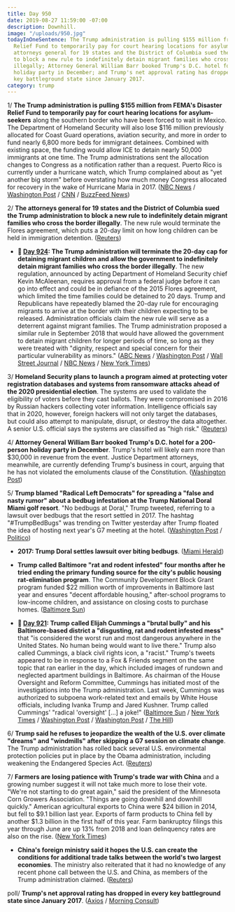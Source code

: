 ```yaml
---
title: Day 950
date: 2019-08-27 11:59:00 -07:00
description: Downhill.
image: "/uploads/950.jpg"
todayInOneSentence: The Trump administration is pulling $155 million from FEMA's Disaster
  Relief Fund to temporarily pay for court hearing locations for asylum-seekers; the
  attorneys general for 19 states and the District of Columbia sued the Trump administration
  to block a new rule to indefinitely detain migrant families who cross the border
  illegally; Attorney General William Barr booked Trump's D.C. hotel for a 200-person
  holiday party in December; and Trump's net approval rating has dropped in every
  key battleground state since January 2017.
category: trump
---
```


1/ **The Trump administration is pulling $155 million from FEMA's Disaster Relief Fund to temporarily pay for court hearing locations for asylum-seekers** along the southern border who have been forced to wait in Mexico. The Department of Homeland Security will also lose $116 million previously allocated for Coast Guard operations, aviation security, and more in order to fund nearly 6,800 more beds for immigrant detainees. Combined with existing space, the funding would allow ICE to detain nearly 50,000 immigrants at one time. The Trump administrations sent the allocation changes to Congress as a notification rather than a request. Puerto Rico is currently under a hurricane watch, which Trump complained about as "yet another big storm" before overstating how much money Congress allocated for recovery in the wake of Hurricane Maria in 2017. ([NBC News](https://www.nbcnews.com/politics/immigration/trump-admin-pulling-millions-fema-disaster-relief-send-southern-border-n1046691) / [Washington Post](https://www.washingtonpost.com/politics/trump-complains-of-yet-another-big-storm-as-puerto-rico-comes-under-a-hurricane-watch/2019/08/27/34dc5946-c8e6-11e9-a1fe-ca46e8d573c0_story.html) / [CNN](https://www.cnn.com/2019/08/27/politics/fema-immigration-enforcement-dorian/index.html) / [BuzzFeed News](https://www.buzzfeednews.com/article/hamedaleaziz/the-trump-administration-is-taking-millions-from-fema-to))

2/ **The attorneys general for 19 states and the District of Columbia sued the Trump administration to block a new rule to indefinitely detain migrant families who cross the border illegally**. The new rule would terminate the Flores agreement, which puts a 20-day limit on how long children can be held in immigration detention. ([Reuters](https://www.reuters.com/article/us-usa-immigration-detention-idUSKCN1VG1ZB))

* **📌 [Day 924](https://whatthefuckjusthappenedtoday.com/2019/08/21/day-944/#1-the-trump-administration-will-term): The Trump administration will terminate the 20-day cap for detaining migrant children and allow the government to indefinitely detain migrant families who cross the border illegally**. The new regulation, announced by acting Department of Homeland Security chief Kevin McAleenan, requires approval from a federal judge before it can go into effect and could be in defiance of the 2015 Flores agreement, which limited the time families could be detained to 20 days. Trump and Republicans have repeatedly blamed the 20-day rule for encouraging migrants to arrive at the border with their children expecting to be released. Administration officials claim the new rule will serve as a deterrent against migrant families. The Trump administration proposed a similar rule in September 2018 that would have allowed the government to detain migrant children for longer periods of time, so long as they were treated with "dignity, respect and special concern for their particular vulnerability as minors." ([ABC News](https://abcnews.go.com/Politics/trump-administration-roll-plan-longer-term-detention-migrant/story?id=65085432) / [Washington Post](https://www.washingtonpost.com/immigration/trump-administration-moves-to-terminate-court-agreement-hold-migrant-children-and-parents-longer/2019/08/21/c268bb44-c28b-11e9-9986-1fb3e4397be4_story.html) / [Wall Street Journal](https://www.wsj.com/articles/trump-administration-unveils-plan-to-hold-migrant-children-in-long-term-detention-with-parents-11566394202) / [NBC News](https://www.nbcnews.com/politics/immigration/trump-administration-lift-limit-how-long-it-can-detain-migrant-n1044666) / [New York Times](https://www.nytimes.com/2019/08/21/us/politics/flores-migrant-family-detention.html))

3/ **Homeland Security plans to launch a program aimed at protecting voter registration databases and systems from ransomware attacks ahead of the 2020 presidential election**. The systems are used to validate the eligibility of voters before they cast ballots. They were compromised in 2016 by Russian hackers collecting voter information. Intelligence officials say that in 2020, however, foreign hackers will not only target the databases, but could also attempt to manipulate, disrupt, or destroy the data altogether. A senior U.S. official says the systems are classified as "high risk." ([Reuters](https://www.reuters.com/article/us-usa-cyber-election-exclusive-idUSKCN1VG222))

4/ **Attorney General William Barr booked Trump's D.C. hotel for a 200-person holiday party in December**. Trump's hotel will likely earn more than $30,000 in revenue from the event. Justice Department attorneys, meanwhile, are currently defending Trump's business in court, arguing that he has not violated the emoluments clause of the Constitution. ([Washington Post](https://www.washingtonpost.com/business/2019/08/27/cheers-barr-books-trumps-hotel-holiday-party/))

5/ **Trump blamed "Radical Left Democrats" for spreading a "false and nasty rumor" about a bedbug infestation at the Trump National Doral Miami golf resort**. "No bedbugs at Doral," Trump tweeted, referring to a lawsuit over bedbugs that the resort settled in 2017. The hashtag "#TrumpBedBugs" was trending on Twitter yesterday after Trump floated the idea of hosting next year's G7 meeting at the hotel. ([Washington Post](https://www.washingtonpost.com/politics/trump-pushes-back-on-nasty-rumor-of-bed-bug-infestation-at-his-doral-golf-resort/2019/08/27/6da6146e-c8b5-11e9-a1fe-ca46e8d573c0_story.html) / [Politico](https://www.politico.com/story/2019/08/27/president-trump-tweet-doral-florida-hotel-resort-bed-bugs-1475911))

* **2017: Trump Doral settles lawsuit over biting bedbugs**. ([Miami Herald](https://www.miamiherald.com/entertainment/ent-columns-blogs/jose-lambiet/article129651494.html))

* **Trump called Baltimore "rat and rodent infested" four months after he tried ending the primary funding source for the city's public housing rat-elimination program**. The Community Development Block Grant program funded $22 million worth of improvements in Baltimore last year and ensures "decent affordable housing," after-school programs to low-income children, and assistance on closing costs to purchase homes. ([Baltimore Sun](https://www.baltimoresun.com/maryland/baltimore-city/bs-md-ci-rat-budget-trump-20190826-t6oay6qtqzexbefumapeyqp2hq-story.html))

* **📌 [Day 921](https://whatthefuckjusthappenedtoday.com/2019/07/29/day-921/#1-trump-called-elijah-cummings-a-bru): Trump called Elijah Cummings a "brutal bully" and his Baltimore-based district a "disgusting, rat and rodent infested mess"** that "is considered the worst run and most dangerous anywhere in the United States. No human being would want to live there." Trump also called Cummings, a black civil rights icon, a "racist." Trump's tweets appeared to be in response to a Fox & Friends segment on the same topic that ran earlier in the day, which included images of rundown and neglected apartment buildings in Baltimore. As chairman of the House Oversight and Reform Committee, Cummings has initiated most of the investigations into the Trump administration. Last week, Cummings was authorized to subpoena work-related text and emails by White House officials, including Ivanka Trump and Jared Kushner. Trump called Cummings' "radical 'oversight' \[…\] a joke!" ([Baltimore Sun](https://www.baltimoresun.com/politics/bs-md-pol-cummings-trump-20190727-chty2yovtvfzfcjkeaui7wm5zi-story.html) / [New York Times](https://www.nytimes.com/2019/07/27/us/politics/trump-elijah-cummings.html) / [Washington Post](https://www.washingtonpost.com/politics/trump-attacks-rep-cummingss-district-calling-it-a-disgusting-rat-and-rodent-infested-mess/2019/07/27/b93c89b2-b073-11e9-bc5c-e73b603e7f38_story.html) / [Washington Post](https://www.washingtonpost.com/politics/louder-and-more-hateful-big-city-leaders-say-trumps-attacks-on-baltimore-are-escalation-of-his-strategy-to-denigrate-diverse-liberal-areas/2019/07/28/45448ad0-b16a-11e9-951e-de024209545d_story.html) / [The Hill](https://thehill.com/homenews/administration/455034-trump-doubles-down-on-attacks-against-cummings-and-baltimore-area))

6/ **Trump said he refuses to jeopardize the wealth of the U.S. over climate "dreams" and "windmills" after skipping a G7 session on climate change**. The Trump administration has rolled back several U.S. environmental protection policies put in place by the Obama administration, including weakening the Endangered Species Act. ([Reuters](https://www.reuters.com/article/us-g7-summit-trump-climatechange-idUSKCN1VG1RU))

7/ **Farmers are losing patience with Trump's trade war with China** and a growing number suggest it will not take much more to lose their vote. "We're not starting to do great again," said the president of the Minnesota Corn Growers Association. "Things are going downhill and downhill quickly." American agricultural exports to China were $24 billion in 2014, but fell to $9.1 billion last year. Exports of farm products to China fell by another $1.3 billion in the first half of this year. Farm bankruptcy filings this year through June are up 13% from 2018 and loan delinquency rates are also on the rise. ([New York Times](https://www.nytimes.com/2019/08/27/us/politics/trump-farmers-china-trade.html))

* **China's foreign ministry said it hopes the U.S. can create the conditions for additional trade talks between the world's two largest economies**. The ministry also reiterated that it had no knowledge of any recent phone call between the U.S. and China, as members of the Trump administration claimed. ([Reuters](https://www.reuters.com/article/us-usa-trade-china-idUSKCN1VH0MM))

poll/ **Trump's net approval rating has dropped in every key battleground state since January 2017**. ([Axios](https://www.axios.com/trump-approval-rating-swing-battleground-states-d6ffffe7-07e2-4398-90d6-14c1f97bf62c.html) / [Morning Consult](https://morningconsult.com/tracking-trump-2/))